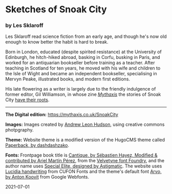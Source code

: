 # Sketches of Snoak City

### by Les Sklaroff

Les Sklaroff read science fiction from an early age, and though he's now old enough to know better the habit is hard to break.

Born in London, educated (despite spirited resistance) at the University of Edinburgh, he hitch-hiked abroad, basking in Corfu, busking in Paris, and worked for an antiquarian bookseller before training as a teacher. After teaching in Scotland for ten years, he moved with his wife and children to the Isle of Wight and became an independent bookseller, specialising in Mervyn Peake, illustrated books, and modern first editions.

His late flowering as a writer is largely due to the friendly indulgence of former editor, Gil Williamson, in whose zine *[Mythaxis](https://mythaxis.co.uk)* the stories of Snoak City [have their roots](https://mythaxis.co.uk/SnoakCity/00-snyrl.html).

---

**The Digital edition:** https://mythaxis.co.uk/SnoakCity

**Images:** Images created by [Andrew Leon Hudson](https://andrewleonhudson.wordpress.com/), using creative commons photpgraphy.

**Theme:** Website theme is a modified version of the HugoCMS theme called [Paperback, by dashdashzako](https://themes.gohugo.io/paperback/).

**Fonts:** Frontpage book title is [Cantique, by Sébastien Hayez, Modified & contributed by Ariel Martín Pérez](https://velvetyne.fr/fonts/cantique/), from the [Velvetyne font Foundry](https://velvetyne.fr/), and the author name uses [Special Elite, designed by Astigmatic](https://fonts.google.com/specimen/Special+Elite). The website uses [Lucidia handwriting](https://www.cufonfonts.com/font/lucida-handwriting-std) from CUFON Fonts and the theme's default font [Arvo, by Anton Koovit](https://fonts.google.com/specimen/Arvo) from Google Webfonts.

2021-07-01